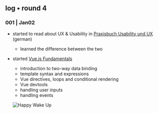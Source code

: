 ## log • round 4

### 001 | Jan02

* started to read about UX & Usability in [Praxisbuch Usability und UX](https://www.amazon.de/dp/3836244233/ref=asc_df_383624423357825025/?tag=googshopde-21&creative=22398&creativeASIN=3836244233&linkCode=df0&hvadid=310979874424&hvpos=1o1&hvnetw=g&hvrand=18204514039575004821&hvpone=&hvptwo=&hvqmt=&hvdev=c&hvdvcmdl=&hvlocint=&hvlocphy=9043241&hvtargid=pla-446121814524&th=1&psc=1&tag=&ref=&adgrpid=65542816447&hvpone=&hvptwo=&hvadid=310979874424&hvpos=1o1&hvnetw=g&hvrand=18204514039575004821&hvqmt=&hvdev=c&hvdvcmdl=&hvlocint=&hvlocphy=9043241&hvtargid=pla-4461218145249) (german)
  * learned the difference between the two
* started [Vue.js Fundamentals](https://vueschool.io/courses/vuejs-fundamentals)
  * introduction to two-way data binding
  * template syntax and expressions
  * Vue directives, loops and conditional rendering
  * Vue devtools
  * handling user inputs
  * handling events
  
  ![Happy Wake Up](https://media2.giphy.com/media/l46CBvLI7Q7YthRzG/giphy.gif?cid=3640f6095c2d3a754d376e4b2ef9121a)
